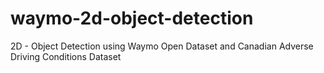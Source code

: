 # waymo-2d-object-detection
2D - Object Detection using Waymo Open Dataset and Canadian Adverse Driving Conditions Dataset

